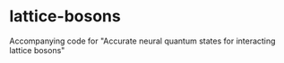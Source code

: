 # lattice-bosons
Accompanying code for "Accurate neural quantum states for interacting lattice bosons"
